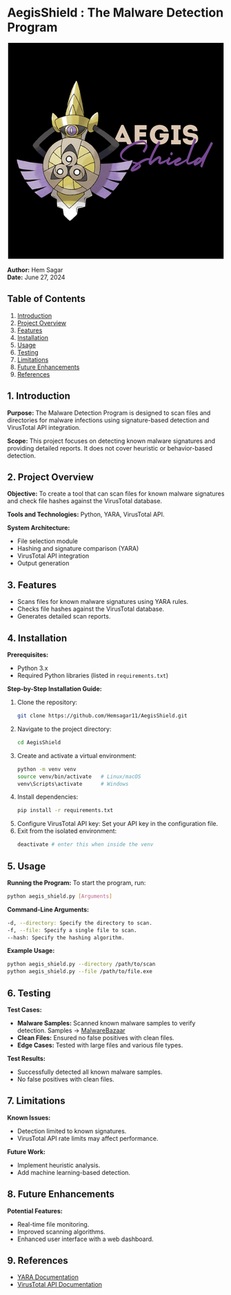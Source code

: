 # AegisShield : The Malware Detection Program
<!--![Logo](./Assets/AegisShield-Logo.png)-->
<p align="center">
  <img src="./Assets/AegisShield-Logo.png" alt="AegisShield Logo">
</p>


**Author:** Hem Sagar \
**Date:** June 27, 2024

## Table of Contents
1. [Introduction](#1-introduction)
2. [Project Overview](#2-project-overview)
3. [Features](#3-features)
4. [Installation](#4-installation)
5. [Usage](#5-usage)
6. [Testing](#6-testing)
7. [Limitations](#7-limitations)
8. [Future Enhancements](#8-future-enhancements)
9. [References](#9-references)

## 1. Introduction

**Purpose:** The Malware Detection Program is designed to scan files and directories for malware infections using signature-based detection and VirusTotal API integration.

**Scope:** This project focuses on detecting known malware signatures and providing detailed reports. It does not cover heuristic or behavior-based detection.

## 2. Project Overview

**Objective:** To create a tool that can scan files for known malware signatures and check file hashes against the VirusTotal database.

**Tools and Technologies:** Python, YARA, VirusTotal API.

**System Architecture:**
- File selection module
- Hashing and signature comparison (YARA)
- VirusTotal API integration
- Output generation

## 3. Features

- Scans files for known malware signatures using YARA rules.
- Checks file hashes against the VirusTotal database.
- Generates detailed scan reports.

## 4. Installation

**Prerequisites:**
- Python 3.x
- Required Python libraries (listed in `requirements.txt`)

**Step-by-Step Installation Guide:**
1. Clone the repository:
   ```bash
   git clone https://github.com/Hemsagar11/AegisShield.git
2. Navigate to the project directory:
    ```bash
    cd AegisShield
3. Create and activate a virtual environment:
    ```bash
    python -m venv venv
    source venv/bin/activate   # Linux/macOS
    venv\Scripts\activate      # Windows
4. Install dependencies:
    ```bash
    pip install -r requirements.txt
5. Configure VirusTotal API key: Set your API key in the configuration file.
6. Exit from the isolated environment:
    ```bash
    deactivate # enter this when inside the venv
    ```

## 5. Usage

**Running the Program:**
To start the program, run:
```bash
python aegis_shield.py [Arguments]
```
**Command-Line Arguments:**
```bash
-d, --directory: Specify the directory to scan.
-f, --file: Specify a single file to scan.
--hash: Specify the hashing algorithm.
```
**Example Usage:**
```bash
python aegis_shield.py --directory /path/to/scan
python aegis_shield.py --file /path/to/file.exe
```


## 6. Testing

**Test Cases:**
- **Malware Samples:** Scanned known malware samples to verify detection. Samples -> [MalwareBazaar](https://bazaar.abuse.ch)
- **Clean Files:** Ensured no false positives with clean files. 
- **Edge Cases:** Tested with large files and various file types.

**Test Results:**
- Successfully detected all known malware samples.
- No false positives with clean files.

## 7. Limitations

**Known Issues:**
- Detection limited to known signatures.
- VirusTotal API rate limits may affect performance.

**Future Work:**
- Implement heuristic analysis.
- Add machine learning-based detection.

## 8. Future Enhancements

**Potential Features:**
- Real-time file monitoring.
- Improved scanning algorithms.
- Enhanced user interface with a web dashboard.

## 9. References

- [YARA Documentation](https://yara.readthedocs.io/)
- [VirusTotal API Documentation](https://developers.virustotal.com/reference/overview)
